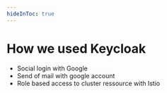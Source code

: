 ```yaml
---
hideInToc: true
---
```

# How we used Keycloak

- Social login with Google
- Send of mail with google account
- Role based access to cluster ressource with Istio
